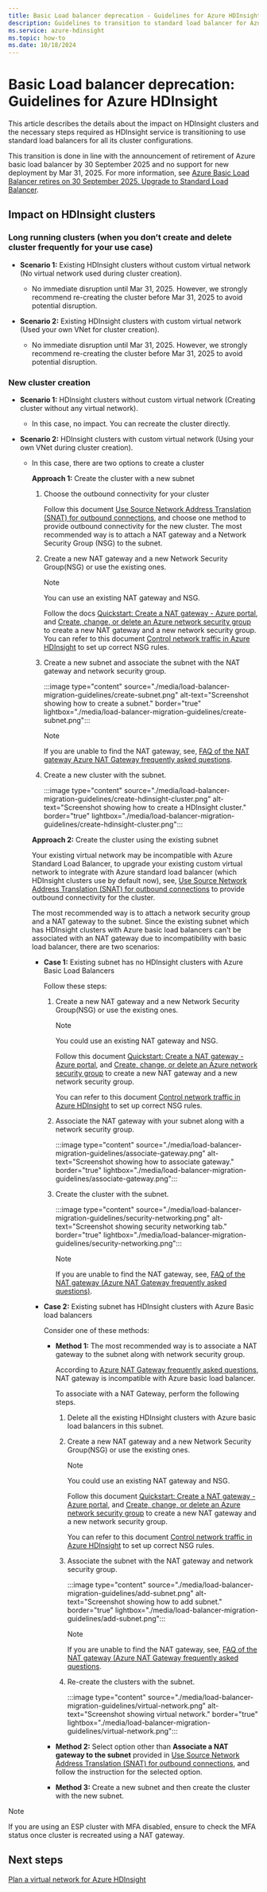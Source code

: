 ```yaml
---
title: Basic Load balancer deprecation - Guidelines for Azure HDInsight
description: Guidelines to transition to standard load balancer for Azure HDInsight.
ms.service: azure-hdinsight
ms.topic: how-to
ms.date: 10/18/2024
---
```


# Basic Load balancer deprecation: Guidelines for Azure HDInsight

This article describes the details about the impact on HDInsight clusters and the necessary steps required as HDInsight service is transitioning to use standard load balancers for all its cluster configurations.

This transition is done in line with the announcement of retirement of Azure basic load balancer by 30 September 2025 and no support for new deployment by Mar 31, 2025. For more information, see [Azure Basic Load Balancer retires on 30 September 2025. Upgrade to Standard Load Balancer](https://azure.microsoft.com/updates/azure-basic-load-balancer-will-be-retired-on-30-september-2025-upgrade-to-standard-load-balancer).

## Impact on HDInsight clusters

### Long running clusters (when you don’t create and delete cluster frequently for your use case)

   * **Scenario 1:**  Existing HDInsight clusters without custom virtual network (No virtual network used during cluster creation).

     * No immediate disruption until Mar 31, 2025. However, we strongly recommend re-creating the cluster before Mar 31, 2025 to avoid potential disruption.

   * **Scenario 2:** Existing HDInsight clusters with custom virtual network (Used your own VNet for cluster creation).

     * No immediate disruption until Mar 31, 2025. However, we strongly recommend re-creating the cluster before Mar 31, 2025 to avoid potential disruption.

### New cluster creation

* **Scenario 1:** HDInsight clusters without custom virtual network (Creating cluster without any virtual network).

   * In this case, no impact. You can recreate the cluster directly.

* **Scenario 2:** HDInsight clusters with custom virtual network (Using your own VNet during cluster creation).
   
   * In this case, there are two options to create a cluster

      **Approach 1:** Create the cluster with a new subnet

      1. Choose the outbound connectivity for your cluster

         Follow this document [Use Source Network Address Translation (SNAT) for outbound connections](/azure/load-balancer/load-balancer-outbound-connections), and choose one method to provide outbound connectivity for the new cluster. The most recommended way is to attach a NAT gateway and a Network Security Group (NSG) to the subnet.
           
      1. Create a new NAT gateway and a new Network Security Group(NSG) or use the existing ones.
   
         > [!NOTE]
         > You can use an existing NAT gateway and NSG.
         
         Follow the docs [Quickstart: Create a NAT gateway - Azure portal](/azure/nat-gateway/quickstart-create-nat-gateway-portal), and [Create, change, or delete an Azure network security group](/azure/virtual-network/manage-network-security-group?tabs=network-security-group-portal#create-a-network-security-group) to create a new NAT gateway and a new network security group.
         You can refer to this document [Control network traffic in Azure HDInsight](./control-network-traffic.md#hdinsight-with-network-security-groups) to set up correct NSG rules.
    
      1. Create a new subnet and associate the subnet with the NAT gateway and network security group.
    
          :::image type="content" source="./media/load-balancer-migration-guidelines/create-subnet.png" alt-text="Screenshot showing how to create a subnet." border="true" lightbox="./media/load-balancer-migration-guidelines/create-subnet.png":::
      
          > [!NOTE]
          > If you are unable to find the NAT gateway, see, [FAQ of the NAT gateway Azure NAT Gateway frequently asked questions](/azure/nat-gateway/faq#are-basic-sku-resources--basic-load-balancer-and-basic-public-ip-addresses--compatible-with-a-nat-gateway).

      1. Create a new cluster with the subnet.
    
         :::image type="content" source="./media/load-balancer-migration-guidelines/create-hdinsight-cluster.png" alt-text="Screenshot showing how to create a HDInsight cluster." border="true" lightbox="./media/load-balancer-migration-guidelines/create-hdinsight-cluster.png":::  

     **Approach 2:** Create the cluster using the existing subnet

      Your existing virtual network may be incompatible with Azure Standard Load Balancer, to upgrade your existing custom virtual network to integrate with Azure standard load balancer (which HDInsight clusters use by default now), see, [Use Source Network Address Translation (SNAT) for outbound connections](/azure/load-balancer/load-balancer-outbound-connections) to provide outbound connectivity for the cluster. 

      The most recommended way is to attach a network security group and a NAT gateway to the subnet. Since the existing subnet which has HDInsight clusters with Azure basic load balancers can't be associated with an NAT gateway due to incompatibility with basic load balancer, there are two scenarios:

      * **Case 1:** Existing subnet has no HDInsight clusters with Azure Basic Load Balancers

        Follow these steps:

         1. Create a new NAT gateway and a new Network Security Group(NSG) or use the existing ones.

            > [!NOTE]
            > You could use an existing NAT gateway and NSG.
            
            Follow this document [Quickstart: Create a NAT gateway - Azure portal](/azure/nat-gateway/quickstart-create-nat-gateway-portal), and [Create, change, or delete an Azure network security group](/azure/virtual-network/manage-network-security-group?tabs=network-security-group-portal#create-a-network-security-group) to create a new NAT gateway and a new network security group.

            You can refer to this document [Control network traffic in Azure HDInsight](./control-network-traffic.md#hdinsight-with-network-security-groups) to set up correct NSG rules.
         
        1. Associate the NAT gateway with your subnet along with a network security group.

           :::image type="content" source="./media/load-balancer-migration-guidelines/associate-gateway.png" alt-text="Screenshot showing how to associate gateway." border="true" lightbox="./media/load-balancer-migration-guidelines/associate-gateway.png":::

        1. Create the cluster with the subnet.

           :::image type="content" source="./media/load-balancer-migration-guidelines/security-networking.png" alt-text="Screenshot showing security networking tab." border="true" lightbox="./media/load-balancer-migration-guidelines/security-networking.png":::

           > [!NOTE]
           > If you are unable to find the NAT gateway, see, [FAQ of the NAT gateway (Azure NAT Gateway frequently asked questions)](/azure/nat-gateway/faq#are-basic-sku-resources--basic-load-balancer-and-basic-public-ip-addresses--compatible-with-a-nat-gateway). 

     * **Case 2:** Existing subnet has HDInsight clusters with Azure Basic load balancers
            
        Consider one of these methods:

         * **Method 1:** The most recommended way is to associate a NAT gateway to the subnet along with network security group.

           According to [Azure NAT Gateway frequently asked questions](/azure/nat-gateway/faq#are-basic-sku-resources--basic-load-balancer-and-basic-public-ip-addresses--compatible-with-a-nat-gateway), NAT gateway is incompatible with Azure basic load balancer.

           To associate with a NAT Gateway, perform the following steps.

              1. Delete all the existing HDInsight clusters with Azure basic load balancers in this subnet.
        
              1. Create a new NAT gateway and a new Network Security Group(NSG) or use the existing ones.
         
                 > [!NOTE]
                 > You could use an existing NAT gateway and NSG.
                 
                 Follow this document [Quickstart: Create a NAT gateway - Azure portal](/azure/nat-gateway/quickstart-create-nat-gateway-portal), and [Create, change, or delete an Azure network security group](/azure/virtual-network/manage-network-security-group?tabs=network-security-group-portal#create-a-network-security-group) to create a new NAT gateway and a new network security group.
                  
                 You can refer to this document [Control network traffic in Azure HDInsight](./control-network-traffic.md#hdinsight-with-network-security-groups) to set up correct NSG rules.
           
             1. Associate the subnet with the NAT gateway and network security group.

                :::image type="content" source="./media/load-balancer-migration-guidelines/add-subnet.png" alt-text="Screenshot showing how to add subnet." border="true" lightbox="./media/load-balancer-migration-guidelines/add-subnet.png":::
         
                > [!NOTE]
                > If you are unable to find the NAT gateway, see, [FAQ of the NAT gateway (Azure NAT Gateway frequently asked questions](/azure/nat-gateway/faq#are-basic-sku-resources--basic-load-balancer-and-basic-public-ip-addresses--compatible-with-a-nat-gateway). 
    
            1. Re-create the clusters with the subnet.
              
               :::image type="content" source="./media/load-balancer-migration-guidelines/virtual-network.png" alt-text="Screenshot showing virtual network." border="true" lightbox="./media/load-balancer-migration-guidelines/virtual-network.png":::

   
       * **Method 2:** Select option other than **Associate a NAT gateway to the subnet** provided in [Use Source Network Address Translation (SNAT) for outbound connections](/azure/load-balancer/load-balancer-outbound-connections), and follow the instruction for the selected option.
  
       * **Method 3:** Create a new subnet and then create the cluster with the new subnet.
 
> [!NOTE]
> If you are using an ESP cluster with MFA disabled, ensure to check the MFA status once cluster is recreated using a NAT gateway.

## Next steps

[Plan a virtual network for Azure HDInsight](./hdinsight-plan-virtual-network-deployment.md)
